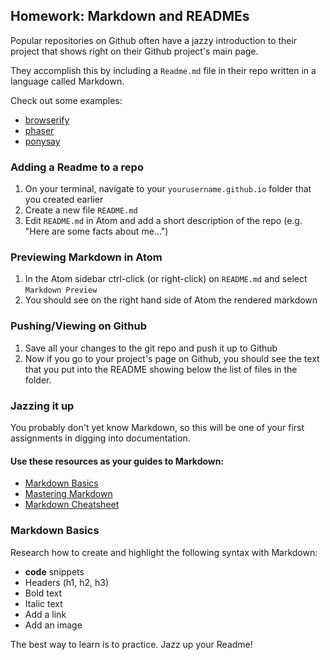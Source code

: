 ## Homework: Markdown and READMEs

Popular repositories on Github often have a jazzy introduction to their project that shows right on their Github project's main page.

They accomplish this by including a ```Readme.md``` file in their repo written in a language called Markdown.

Check out some examples:
  - [browserify](https://github.com/substack/node-browserify)
  - [phaser](https://github.com/photonstorm/phaser)
  - [ponysay](https://github.com/erkin/ponysay)

### Adding a Readme to a repo

1. On your terminal, navigate to your ```yourusername.github.io``` folder that you created earlier
2. Create a new file ```README.md```
3. Edit ```README.md``` in Atom and add a short description of the repo (e.g. "Here are some facts about me...")

### Previewing Markdown in Atom

1. In the Atom sidebar ctrl-click (or right-click) on ```README.md``` and select ```Markdown Preview```
2. You should see on the right hand side of Atom the rendered markdown 

### Pushing/Viewing on Github

1. Save all your changes to the git repo and push it up to Github
2. Now if you go to your project's page on Github, you should see the text that you put into the README showing below the list of files in the folder.

### Jazzing it up

You probably don't yet know Markdown, so this will be one of your first assignments in digging into documentation.

#### Use these resources as your guides to Markdown:
  - [Markdown Basics](https://help.github.com/articles/markdown-basics/)
  - [Mastering Markdown](https://guides.github.com/features/mastering-markdown/)
  - [Markdown Cheatsheet](https://github.com/adam-p/markdown-here/wiki/Markdown-Cheatsheet)

### Markdown Basics

Research how to create and highlight the following syntax with Markdown:

- **code** snippets
- Headers (h1, h2, h3)
- Bold text
- Italic text
- Add a link
- Add an image

The best way to learn is to practice. Jazz up your Readme!
